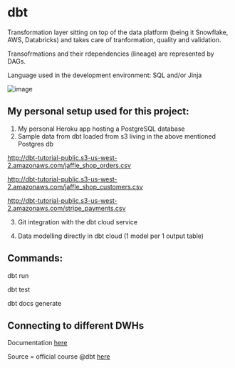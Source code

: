 # dbt

Transformation layer sitting on top of the data platform (being it Snowflake, AWS, Databricks) and takes care of tranformation, quality and validation. 

Transofrmations and their rdependencies (lineage) are represented by DAGs.

Language used in the development environment: SQL and/or Jinja

![image](https://user-images.githubusercontent.com/39126832/149541428-18bf8ee5-d9b9-4813-82ff-80787966601e.png)


## My personal setup used for this project:

1. My personal Heroku app hosting a PostgreSQL database
2. Sample data from dbt loaded from s3 living in the above mentioned Postgres db

http://dbt-tutorial-public.s3-us-west-2.amazonaws.com/jaffle_shop_orders.csv

http://dbt-tutorial-public.s3-us-west-2.amazonaws.com/jaffle_shop_customers.csv

http://dbt-tutorial-public.s3-us-west-2.amazonaws.com/stripe_payments.csv

3. Git integration with the dbt cloud service

4. Data modelling directly in dbt cloud (1 model per 1 output table)


## Commands:

dbt run

dbt test

dbt docs generate


## Connecting to different DWHs 

Documentation [here](https://docs.getdbt.com/docs/dbt-cloud/cloud-configuring-dbt-cloud/connecting-your-database)

Source = official course @dbt [here](https://courses.getdbt.com/courses/take/fundamentals/lessons/30210802-welcome)

